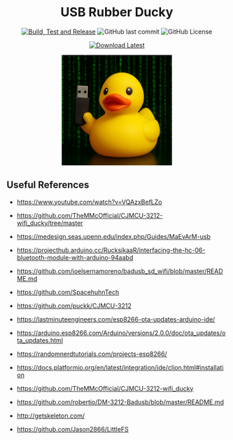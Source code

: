 <div align="center">
    <h1>USB Rubber Ducky</h1>

[//]: #

[![Build, Test and Release](https://github.com/henningtandberg/usb-rubber-ducky/actions/workflows/main.yaml/badge.svg)](https://github.com/henningtandberg/usb-rubber-ducky/actions/workflows/main.yaml)
![GitHub last commit](https://img.shields.io/github/last-commit/henningtandberg/usb-rubber-ducky)
![GitHub License](https://img.shields.io/github/license/henningtandberg/usb-rubber-ducky)

</div>

<div align="center">

[//]: #

[![Download Latest](https://img.shields.io/badge/Download%20Latest%20Version-8A2BE2)](https://nightly.link/henningtandberg/usb-rubber-ducky/workflows/main.yaml/main/build.zip)

</div>

<div align="center">
    <img width="50%" src="docs/assets/rubber-ducky.png" />
</div>

## Useful References
- https://www.youtube.com/watch?v=VQAzxBefLZo
- https://github.com/TheMMcOfficial/CJMCU-3212-wifi_ducky/tree/master
- https://medesign.seas.upenn.edu/index.php/Guides/MaEvArM-usb
- https://projecthub.arduino.cc/RucksikaaR/interfacing-the-hc-06-bluetooth-module-with-arduino-94aabd
- https://github.com/joelsernamoreno/badusb_sd_wifi/blob/master/README.md
- https://github.com/SpacehuhnTech
- https://github.com/puckk/CJMCU-3212

- https://lastminuteengineers.com/esp8266-ota-updates-arduino-ide/
- https://arduino.esp8266.com/Arduino/versions/2.0.0/doc/ota_updates/ota_updates.html
- https://randomnerdtutorials.com/projects-esp8266/
- https://docs.platformio.org/en/latest/integration/ide/clion.html#installation
- https://github.com/TheMMcOfficial/CJMCU-3212-wifi_ducky
- https://github.com/robertio/DM-3212-Badusb/blob/master/README.md
- http://getskeleton.com/
- https://github.com/Jason2866/LittleFS
